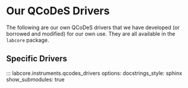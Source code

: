 # Our QCoDeS Drivers

The following are our own QCoDeS drivers that we have developed (or borrowed and modified) for our own use. They are all available in the `labcore` package.

## Specific Drivers

::: labcore.instruments.qcodes_drivers
    options:
        docstrings_style: sphinx
        show_submodules: true
